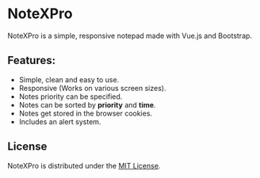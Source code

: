 # NoteXPro

NoteXPro is a simple, responsive notepad made with Vue.js and Bootstrap.

## Features:

* Simple, clean and easy to use.
* Responsive (Works on various screen sizes).
* Notes priority can be specified.
* Notes can be sorted by **priority** and **time**.
* Notes get stored in the browser cookies.
* Includes an alert system.

## License

NoteXPro is distributed under the [MIT License](https://github.com/AmeerTaweel/note-x-pro/blob/master/LICENSE.md).
